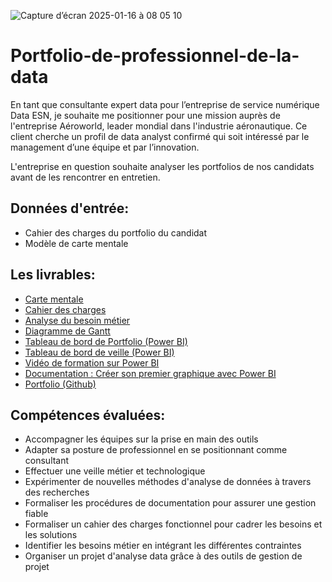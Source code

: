 
![Capture d’écran 2025-01-16 à 08 05 10](https://github.com/user-attachments/assets/afdb88dd-14a9-4da0-b8b4-f73d0ad0956e)

# Portfolio-de-professionnel-de-la-data

En tant que consultante expert data pour l’entreprise de service numérique Data ESN, je souhaite me positionner pour une mission auprès de l'entreprise Aéroworld, leader mondial dans
l'industrie aéronautique. Ce client cherche un profil de data analyst confirmé qui soit intéressé par le management d’une équipe et par l’innovation. 

L'entreprise en question souhaite analyser les portfolios de nos candidats avant de les rencontrer en entretien. 

## Données d'entrée:

- Cahier des charges du portfolio du candidat
- Modèle de carte mentale
  
## Les livrables:

- [Carte mentale](https://miro.com/app/board/uXjVL8m41zk=/?share_link_id=838691584749)
- [Cahier des charges](https://github.com/CarolineG-DataAnalyst/12-2024-portfolio-de-professionnel-de-la-data/blob/main/L1%20cahier%2Bdes%2Bcharges%2Bfonctionnel.pdf)
- [Analyse du besoin métier](https://github.com/CarolineG-DataAnalyst/12-2024-portfolio-de-professionnel-de-la-data/blob/main/L2%20Analyse%20besoins%20me%CC%81tiers.pdf)
- [Diagramme de Gantt](https://github.com/CarolineG-DataAnalyst/12-2024-portfolio-de-professionnel-de-la-data/blob/main/Capture%20Gestion%20de%20projet%20Portfolio.PNG)
- [Tableau de bord de Portfolio (Power BI)](https://github.com/CarolineG-DataAnalyst/12-2024-portfolio-de-professionnel-de-la-data/blob/main/Capture%20Tableau%20de%20%20bord%20CV.PNG)
- [Tableau de bord de veille (Power BI)](https://github.com/CarolineG-DataAnalyst/12-2024-portfolio-de-professionnel-de-la-data/blob/main/Capture%20Tableau%20de%20%20bord%20de%20veille.PNG)
- [Vidéo de formation sur Power BI](https://www.loom.com/share/2de750ba195044fabc675c0b594477e0)
- [Documentation : Créer son premier graphique avec Power BI](https://github.com/CarolineG-DataAnalyst/12-2024-portfolio-de-professionnel-de-la-data/blob/main/Guide%20de%20cre%CC%81ation%20de%20graphique.pdf)
- [Portfolio (Github)](https://github.com/CarolineG-DataAnalyst)

## Compétences évaluées:

- Accompagner les équipes sur la prise en main des outils
- Adapter sa posture de professionnel en se positionnant comme consultant
- Effectuer une veille métier et technologique
- Expérimenter de nouvelles méthodes d'analyse de données à travers des recherches
- Formaliser les procédures de documentation pour assurer une gestion fiable
- Formaliser un cahier des charges fonctionnel pour cadrer les besoins et les solutions
- Identifier les besoins métier en intégrant les différentes contraintes
- Organiser un projet d'analyse data grâce à des outils de gestion de projet

